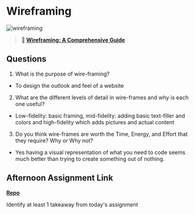 # Wireframing

![wireframing](https://bcw.blob.core.windows.net/public/img/courses/2293087935019893)

> **📖 [Wireframing: A Comprehensive Guide](https://codeworksacademy.com/fs-student-guide/resources/wk1/06-Wireframing)**

## Questions

1. What is the purpose of wire-framing?

- To design the outlook and feel of a website 

2. What are the different levels of detail in wire-frames and why is each one useful?

- Low-fidelity: basic framing, mid-fidelity: adding basic text-filler and colors and high-fidelity which adds pictures and actual content

3. Do you think wire-frames are worth the Time, Energy, and Effort that they require? Why or Why not?

- Yes having a visual representation of what you need to code seems much better than trying to create something out of nothing. 

## Afternoon Assignment Link

**[Repo](https://randyhall91.github.io/clone-site2/)**

Identify at least 1 takeaway from today's assignment
